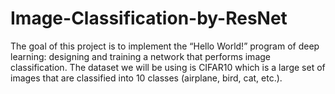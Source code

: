# Image-Classification-by-ResNet

The goal of this project is to implement the “Hello World!” program of deep learning: designing and training a network that performs image classification. The dataset we will be using is CIFAR10 which is a large set of images that are classified into 10 classes (airplane, bird, cat, etc.).
